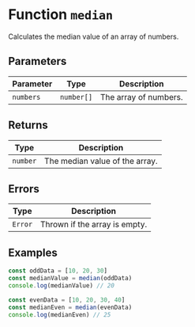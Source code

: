 # Function `median`

Calculates the median value of an array of numbers.

## Parameters

| Parameter | Type       | Description           |
| --------- | ---------- | --------------------- |
| `numbers` | `number[]` | The array of numbers. |

## Returns

| Type     | Description                    |
| -------- | ------------------------------ |
| `number` | The median value of the array. |

## Errors

| Type    | Description                   |
| ------- | ----------------------------- |
| `Error` | Thrown if the array is empty. |

## Examples

```typescript
const oddData = [10, 20, 30]
const medianValue = median(oddData)
console.log(medianValue) // 20

const evenData = [10, 20, 30, 40]
const medianEven = median(evenData)
console.log(medianEven) // 25
```
